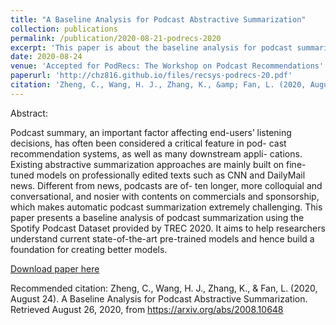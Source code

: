 ```yaml
---
title: "A Baseline Analysis for Podcast Abstractive Summarization"
collection: publications
permalink: /publication/2020-08-21-podrecs-2020
excerpt: 'This paper is about the baseline analysis for podcast summarization task.'
date: 2020-08-24
venue: 'Accepted for PodRecs: The Workshop on Podcast Recommendations'
paperurl: 'http://chz816.github.io/files/recsys-podrecs-20.pdf'
citation: 'Zheng, C., Wang, H. J., Zhang, K., &amp; Fan, L. (2020, August 24). A Baseline Analysis for Podcast Abstractive Summarization. Retrieved August 26, 2020, from https://arxiv.org/abs/2008.10648'
---
```

Abstract:

Podcast summary, an important factor affecting end-users’ listening decisions, has often been considered a critical feature in pod- cast recommendation systems, as well as many downstream appli- cations. Existing abstractive summarization approaches are mainly built on fine-tuned models on professionally edited texts such as CNN and DailyMail news. Different from news, podcasts are of- ten longer, more colloquial and conversational, and nosier with contents on commercials and sponsorship, which makes automatic podcast summarization extremely challenging. This paper presents a baseline analysis of podcast summarization using the Spotify Podcast Dataset provided by TREC 2020. It aims to help researchers understand current state-of-the-art pre-trained models and hence build a foundation for creating better models.

[Download paper here](https://arxiv.org/pdf/2008.10648.pdf)

Recommended citation: Zheng, C., Wang, H. J., Zhang, K., &amp; Fan, L. (2020, August 24). A Baseline Analysis for Podcast Abstractive Summarization. Retrieved August 26, 2020, from https://arxiv.org/abs/2008.10648